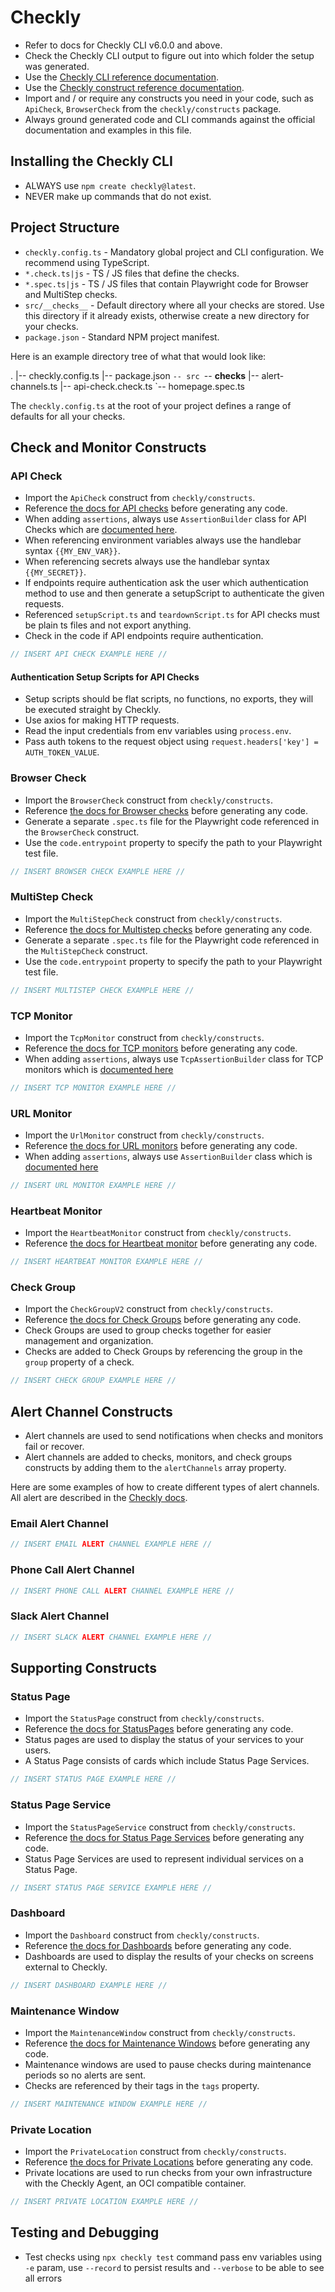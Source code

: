 # Checkly

- Refer to docs for Checkly CLI v6.0.0 and above.
- Check the Checkly CLI output to figure out into which folder the setup was generated.
- Use the [Checkly CLI reference documentation](https://www.checklyhq.com/docs/cli/command-line-reference).
- Use the [Checkly construct reference documentation](https://www.checklyhq.com/docs/cli/constructs-reference).
- Import and / or require any constructs you need in your code, such as `ApiCheck`, `BrowserCheck` from the `checkly/constructs` package.
- Always ground generated code and CLI commands against the official documentation and examples in this file.

## Installing the Checkly CLI

- ALWAYS use `npm create checkly@latest`.
- NEVER make up commands that do not exist.

## Project Structure

- `checkly.config.ts` - Mandatory global project and CLI configuration. We recommend using TypeScript.
- `*.check.ts|js` - TS / JS files that define the checks.
- `*.spec.ts|js` - TS / JS files that contain Playwright code for Browser and MultiStep checks.
- `src/__checks__` - Default directory where all your checks are stored. Use this directory if it already exists, otherwise create a new directory for your checks.
- `package.json` - Standard NPM project manifest.

Here is an example directory tree of what that would look like:

.
|-- checkly.config.ts
|-- package.json
`-- src
    `-- __checks__
|-- alert-channels.ts
|-- api-check.check.ts
`-- homepage.spec.ts

The `checkly.config.ts` at the root of your project defines a range of defaults for all your checks.

## Check and Monitor Constructs

### API Check

- Import the `ApiCheck` construct from `checkly/constructs`.
- Reference [the docs for API checks](https://www.checklyhq.com/docs/cli/constructs-reference/#apicheck) before generating any code.
- When adding `assertions`, always use `AssertionBuilder` class for API Checks which are [documented here](https://www.checklyhq.com/docs/cli/constructs-reference/#assertionbuilder).
- When referencing environment variables always use the handlebar syntax `{{MY_ENV_VAR}}`.
- When referencing secrets always use the handlebar syntax `{{MY_SECRET}}`.
- If endpoints require authentication ask the user which authentication method to use and then generate a setupScript to authenticate the given requests.
- Referenced `setupScript.ts` and `teardownScript.ts` for API checks must be plain ts files and not export anything.
- Check in the code if API endpoints require authentication.

```typescript
// INSERT API CHECK EXAMPLE HERE //
```

#### Authentication Setup Scripts for API Checks

- Setup scripts should be flat scripts, no functions, no exports, they will be executed straight by Checkly.
- Use axios for making HTTP requests.
- Read the input credentials from env variables using `process.env`.
- Pass auth tokens to the request object using `request.headers['key'] = AUTH_TOKEN_VALUE`.

### Browser Check

- Import the `BrowserCheck` construct from `checkly/constructs`.
- Reference [the docs for Browser checks](https://www.checklyhq.com/docs/cli/constructs-reference/#browsercheck) before generating any code.
- Generate a separate `.spec.ts` file for the Playwright code referenced in the `BrowserCheck` construct.
- Use the `code.entrypoint` property to specify the path to your Playwright test file.

```typescript
// INSERT BROWSER CHECK EXAMPLE HERE //
```

### MultiStep Check

- Import the `MultiStepCheck` construct from `checkly/constructs`.
- Reference [the docs for Multistep checks](https://www.checklyhq.com/docs/cli/constructs-reference/#multistepcheck) before generating any code.
- Generate a separate `.spec.ts` file for the Playwright code referenced in the `MultiStepCheck` construct.
- Use the `code.entrypoint` property to specify the path to your Playwright test file.

```typescript
// INSERT MULTISTEP CHECK EXAMPLE HERE //
```

### TCP Monitor

- Import the `TcpMonitor` construct from `checkly/constructs`.
- Reference [the docs for TCP monitors](https://www.checklyhq.com/docs/cli/constructs-reference/#tcpmonitor) before generating any code.
- When adding `assertions`, always use `TcpAssertionBuilder` class for TCP monitors which is [documented here](https://www.checklyhq.com/docs/cli/constructs-reference/#tcpassertionbuilder)

```typescript
// INSERT TCP MONITOR EXAMPLE HERE //
```

### URL Monitor

- Import the `UrlMonitor` construct from `checkly/constructs`.
- Reference [the docs for URL monitors](https://www.checklyhq.com/docs/cli/constructs-reference/#urlmonitor) before generating any code.
- When adding `assertions`, always use `AssertionBuilder` class which is [documented here](https://www.checklyhq.com/docs/cli/constructs-reference/#assertionbuilder)

```typescript
// INSERT URL MONITOR EXAMPLE HERE //
```

### Heartbeat Monitor

- Import the `HeartbeatMonitor` construct from `checkly/constructs`.
- Reference [the docs for Heartbeat monitor](https://www.checklyhq.com/docs/cli/constructs-reference/#heartbeatmonitor) before generating any code.

```typescript
// INSERT HEARTBEAT MONITOR EXAMPLE HERE //
```

### Check Group

- Import the `CheckGroupV2` construct from `checkly/constructs`.
- Reference [the docs for Check Groups](https://www.checklyhq.com/docs/cli/constructs-reference/#checkgroupv2) before generating any code.
- Check Groups are used to group checks together for easier management and organization.
- Checks are added to Check Groups by referencing the group in the `group` property of a check.

```typescript
// INSERT CHECK GROUP EXAMPLE HERE //
```

## Alert Channel Constructs

- Alert channels are used to send notifications when checks and monitors fail or recover.
- Alert channels are added to checks, monitors, and check groups constructs by adding them to the `alertChannels` array property.

Here are some examples of how to create different types of alert channels. All alert are described in the [Checkly docs](https://www.checklyhq.com/docs/cli/constructs-reference/#alertchannel).

### Email Alert Channel

```typescript
// INSERT EMAIL ALERT CHANNEL EXAMPLE HERE //
```


### Phone Call Alert Channel

```typescript
// INSERT PHONE CALL ALERT CHANNEL EXAMPLE HERE //
```


### Slack Alert Channel

```typescript
// INSERT SLACK ALERT CHANNEL EXAMPLE HERE //
```


## Supporting Constructs

### Status Page

- Import the `StatusPage` construct from `checkly/constructs`.
- Reference [the docs for StatusPages](https://www.checklyhq.com/docs/cli/constructs-reference/#statuspage) before generating any code.
- Status pages are used to display the status of your services to your users.
- A Status Page consists of cards which include Status Page Services.

```typescript
// INSERT STATUS PAGE EXAMPLE HERE //
```

### Status Page Service

- Import the `StatusPageService` construct from `checkly/constructs`.
- Reference [the docs for Status Page Services](https://www.checklyhq.com/docs/cli/constructs-reference/#statuspageservice) before generating any code.
- Status Page Services are used to represent individual services on a Status Page.

```typescript
// INSERT STATUS PAGE SERVICE EXAMPLE HERE //
```

### Dashboard

- Import the `Dashboard` construct from `checkly/constructs`.
- Reference [the docs for Dashboards](https://www.checklyhq.com/docs/cli/constructs-reference/#dashboard) before generating any code.
- Dashboards are used to display the results of your checks on screens external to Checkly.

```typescript
// INSERT DASHBOARD EXAMPLE HERE //
```

### Maintenance Window

- Import the `MaintenanceWindow` construct from `checkly/constructs`.
- Reference [the docs for Maintenance Windows](https://www.checklyhq.com/docs/cli/constructs-reference/#maintenancewindow) before generating any code.
- Maintenance windows are used to pause checks during maintenance periods so no alerts are sent.
- Checks are referenced by their tags in the `tags` property.

```typescript
// INSERT MAINTENANCE WINDOW EXAMPLE HERE //
```

### Private Location

- Import the `PrivateLocation` construct from `checkly/constructs`.
- Reference [the docs for Private Locations](https://www.checklyhq.com/docs/cli/constructs-reference/#privatelocation) before generating any code.
- Private locations are used to run checks from your own infrastructure with the Checkly Agent, an OCI compatible container.

```typescript
// INSERT PRIVATE LOCATION EXAMPLE HERE //
```

## Testing and Debugging

- Test checks using `npx checkly test` command pass env variables using `-e` param, use `--record` to persist results and `--verbose` to be able to see all errors
